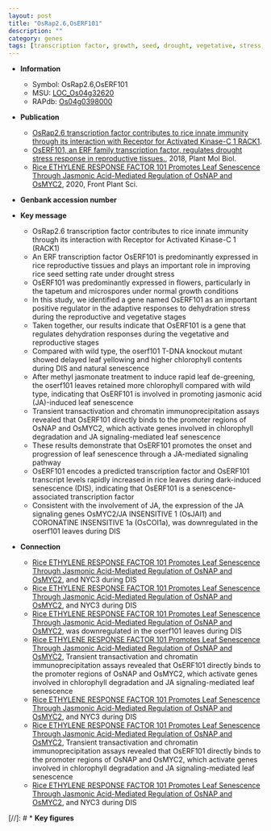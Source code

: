 ```yaml
---
layout: post
title: "OsRap2.6,OsERF101"
description: ""
category: genes
tags: [transcription factor, growth, seed, drought, vegetative, stress, reproductive, tapetum, drought stress, leaf, leaf senescence, senescence, jasmonate,  ja , JA, jasmonic, jasmonic acid, chlorophyll content, methyl jasmonate, JA signaling]
---
```


* **Information**  
    + Symbol: OsRap2.6,OsERF101  
    + MSU: [LOC_Os04g32620](http://rice.plantbiology.msu.edu/cgi-bin/ORF_infopage.cgi?orf=LOC_Os04g32620)  
    + RAPdb: [Os04g0398000](http://rapdb.dna.affrc.go.jp/viewer/gbrowse_details/irgsp1?name=Os04g0398000)  

* **Publication**  
    + [OsRap2.6 transcription factor contributes to rice innate immunity through its interaction with Receptor for Activated Kinase-C 1 RACK1](N+Y).
    + [OsERF101, an ERF family transcription factor, regulates drought stress response in reproductive tissues.](http://www.ncbi.nlm.nih.gov/pubmed?term=OsERF101,+an+ERF+family+transcription+factor,+regulates+drought+stress+response+in+reproductive+tissues.%5BTitle%5D), 2018, Plant Mol Biol.
    + [Rice ETHYLENE RESPONSE FACTOR 101 Promotes Leaf Senescence Through Jasmonic Acid-Mediated Regulation of OsNAP and OsMYC2](http://www.ncbi.nlm.nih.gov/pubmed?term=Rice+ETHYLENE+RESPONSE+FACTOR+101+Promotes+Leaf+Senescence+Through+Jasmonic+Acid-Mediated+Regulation+of+OsNAP+and+OsMYC2%5BTitle%5D), 2020, Front Plant Sci.

* **Genbank accession number**  

* **Key message**  
    + OsRap2.6 transcription factor contributes to rice innate immunity through its interaction with Receptor for Activated Kinase-C 1 (RACK1)
    + An ERF transcription factor OsERF101 is predominantly expressed in rice reproductive tissues and plays an important role in improving rice seed setting rate under drought stress
    + OsERF101 was predominantly expressed in flowers, particularly in the tapetum and microspores under normal growth conditions
    + In this study, we identified a gene named OsERF101 as an important positive regulator in the adaptive responses to dehydration stress during the reproductive and vegetative stages
    + Taken together, our results indicate that OsERF101 is a gene that regulates dehydration responses during the vegetative and reproductive stages
    + Compared with wild type, the oserf101 T-DNA knockout mutant showed delayed leaf yellowing and higher chlorophyll contents during DIS and natural senescence
    + After methyl jasmonate treatment to induce rapid leaf de-greening, the oserf101 leaves retained more chlorophyll compared with wild type, indicating that OsERF101 is involved in promoting jasmonic acid (JA)-induced leaf senescence
    + Transient transactivation and chromatin immunoprecipitation assays revealed that OsERF101 directly binds to the promoter regions of OsNAP and OsMYC2, which activate genes involved in chlorophyll degradation and JA signaling-mediated leaf senescence
    + These results demonstrate that OsERF101 promotes the onset and progression of leaf senescence through a JA-mediated signaling pathway
    + OsERF101 encodes a predicted transcription factor and OsERF101 transcript levels rapidly increased in rice leaves during dark-induced senescence (DIS), indicating that OsERF101 is a senescence-associated transcription factor
    + Consistent with the involvement of JA, the expression of the JA signaling genes OsMYC2/JA INSENSITIVE 1 (OsJAI1) and CORONATINE INSENSITIVE 1a (OsCOI1a), was downregulated in the oserf101 leaves during DIS

* **Connection**  
    + [Rice ETHYLENE RESPONSE FACTOR 101 Promotes Leaf Senescence Through Jasmonic Acid-Mediated Regulation of OsNAP and OsMYC2](NYC1), and NYC3 during DIS
    + [Rice ETHYLENE RESPONSE FACTOR 101 Promotes Leaf Senescence Through Jasmonic Acid-Mediated Regulation of OsNAP and OsMYC2](NYC1), and NYC3 during DIS
    + [Rice ETHYLENE RESPONSE FACTOR 101 Promotes Leaf Senescence Through Jasmonic Acid-Mediated Regulation of OsNAP and OsMYC2](OsCOI1a), was downregulated in the oserf101 leaves during DIS
    + [Rice ETHYLENE RESPONSE FACTOR 101 Promotes Leaf Senescence Through Jasmonic Acid-Mediated Regulation of OsNAP and OsMYC2](http://www.ncbi.nlm.nih.gov/pubmed?term=Rice+ETHYLENE+RESPONSE+FACTOR+101+Promotes+Leaf+Senescence+Through+Jasmonic+Acid-Mediated+Regulation+of+OsNAP+and+OsMYC2%5BTitle%5D),  Transient transactivation and chromatin immunoprecipitation assays revealed that OsERF101 directly binds to the promoter regions of OsNAP and OsMYC2, which activate genes involved in chlorophyll degradation and JA signaling-mediated leaf senescence
    + [Rice ETHYLENE RESPONSE FACTOR 101 Promotes Leaf Senescence Through Jasmonic Acid-Mediated Regulation of OsNAP and OsMYC2](NYC1), and NYC3 during DIS
    + [Rice ETHYLENE RESPONSE FACTOR 101 Promotes Leaf Senescence Through Jasmonic Acid-Mediated Regulation of OsNAP and OsMYC2](http://www.ncbi.nlm.nih.gov/pubmed?term=Rice+ETHYLENE+RESPONSE+FACTOR+101+Promotes+Leaf+Senescence+Through+Jasmonic+Acid-Mediated+Regulation+of+OsNAP+and+OsMYC2%5BTitle%5D),  Transient transactivation and chromatin immunoprecipitation assays revealed that OsERF101 directly binds to the promoter regions of OsNAP and OsMYC2, which activate genes involved in chlorophyll degradation and JA signaling-mediated leaf senescence
    + [Rice ETHYLENE RESPONSE FACTOR 101 Promotes Leaf Senescence Through Jasmonic Acid-Mediated Regulation of OsNAP and OsMYC2](NYC1), and NYC3 during DIS

[//]: # * **Key figures**  


